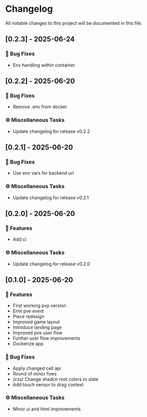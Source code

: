 # Changelog

All notable changes to this project will be documented in this file.

## [0.2.3] - 2025-06-24

### 🐛 Bug Fixes

- Env handling within container

## [0.2.2] - 2025-06-20

### 🐛 Bug Fixes

- Remove .env from docker

### ⚙️ Miscellaneous Tasks

- Update changelog for release v0.2.2

## [0.2.1] - 2025-06-20

### 🐛 Bug Fixes

- Use env vars for backend url

### ⚙️ Miscellaneous Tasks

- Update changelog for release v0.2.1

## [0.2.0] - 2025-06-20

### 🚀 Features

- Add ci

### ⚙️ Miscellaneous Tasks

- Update changelog for release v0.2.0

## [0.1.0] - 2025-06-20

### 🚀 Features

- First working pvp version
- Emit pve event
- Piece redesign
- Improved game layout
- Introduce landing page
- Improved pve user flow
- Further user flow improvements
- Dockerize app

### 🐛 Bug Fixes

- Apply changed cell api
- Round of minor fixes
- *(css)* Change shadcn root colors to slate
- Add touch sensor to drag context

### ⚙️ Miscellaneous Tasks

- Minor ui and html improvements

<!-- generated by git-cliff -->
